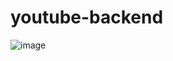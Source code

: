 # youtube-backend

![image](https://github.com/Aaronphilip2003/youtube-backend/assets/69317200/62f1e656-2b7e-4a4b-a9f3-31429302272a)
